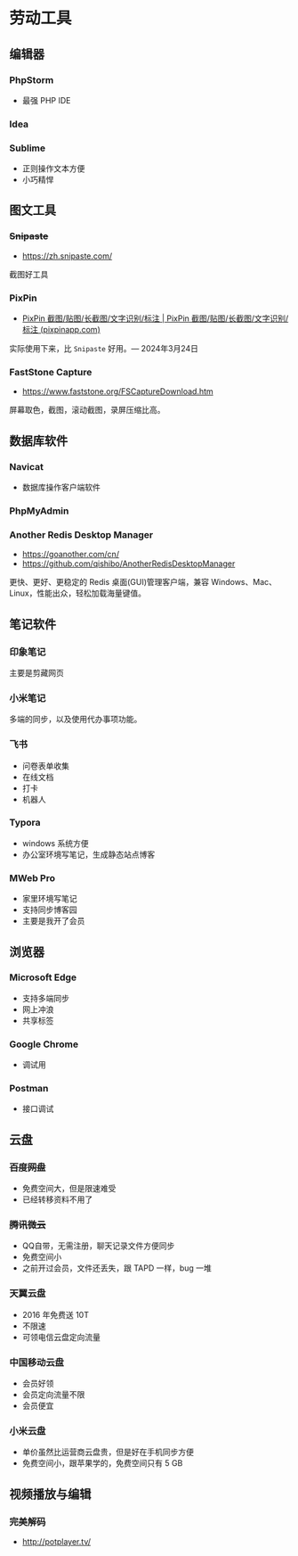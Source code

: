 # 劳动工具


## 编辑器

### PhpStorm

- 最强 PHP IDE

### Idea

### Sublime

- 正则操作文本方便
- 小巧精悍

## 图文工具

### ~~Snipaste~~

- https://zh.snipaste.com/

截图好工具

### PixPin

- [PixPin 截图/贴图/长截图/文字识别/标注 | PixPin 截图/贴图/长截图/文字识别/标注 (pixpinapp.com)](https://pixpinapp.com/)

实际使用下来，比 `Snipaste` 好用。— 2024年3月24日

### FastStone Capture

- https://www.faststone.org/FSCaptureDownload.htm

屏幕取色，截图，滚动截图，录屏压缩比高。

## 数据库软件

### Navicat

- 数据库操作客户端软件

### PhpMyAdmin

### Another Redis Desktop Manager

- https://goanother.com/cn/
- https://github.com/qishibo/AnotherRedisDesktopManager

更快、更好、更稳定的 Redis 桌面(GUI)管理客户端，兼容 Windows、Mac、Linux，性能出众，轻松加载海量键值。

## 笔记软件

### 印象笔记

主要是剪藏网页

### 小米笔记

多端的同步，以及使用代办事项功能。

### 飞书

- 问卷表单收集
- 在线文档
- 打卡
- 机器人

### Typora

- windows 系统方便
- 办公室环境写笔记，生成静态站点博客

### MWeb Pro

- 家里环境写笔记
- 支持同步博客园
- 主要是我开了会员

## 浏览器

### Microsoft Edge

- 支持多端同步
- 网上冲浪
- 共享标签

### Google Chrome

- 调试用

### Postman

- 接口调试

## 云盘

### ~~百度网盘~~

- 免费空间大，但是限速难受
- 已经转移资料不用了

### ~~腾讯微云~~

- QQ自带，无需注册，聊天记录文件方便同步
- 免费空间小
- 之前开过会员，文件还丢失，跟 TAPD 一样，bug 一堆

### 天翼云盘

- 2016 年免费送 10T
- 不限速
- 可领电信云盘定向流量

### 中国移动云盘

- 会员好领
- 会员定向流量不限
- 会员便宜

### 小米云盘

- 单价虽然比运营商云盘贵，但是好在手机同步方便
- 免费空间小，跟苹果学的，免费空间只有 5 GB

## 视频播放与编辑

### 完美解码

- http://potplayer.tv/
